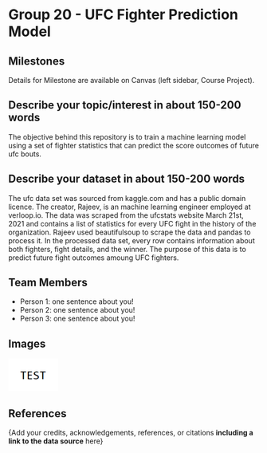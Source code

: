 # Group 20 - UFC Fighter Prediction Model

## Milestones

Details for Milestone are available on Canvas (left sidebar, Course Project).

## Describe your topic/interest in about 150-200 words
The objective behind this repository is to train a machine learning model using a set of fighter statistics that can predict the score outcomes of future ufc bouts.

## Describe your dataset in about 150-200 words
The ufc data set was sourced from kaggle.com and has a public domain licence. The creator, Rajeev, is an machine learning engineer employed at verloop.io. The data was scraped from the ufcstats website March 21st, 2021 and contains a list of statistics for every UFC fight in the history of the organization. Rajeev used beautifulsoup to scrape the data and pandas to process it. In the processed data set, every row contains information about both fighters, fight details, and the winner. The purpose of this data is to predict future fight outcomes amoung UFC fighters. 

## Team Members

- Person 1: one sentence about you!
- Person 2: one sentence about you!
- Person 3: one sentence about you!

## Images

<img src ="images/test.png" width="100px">

## References

{Add your credits, acknowledgements, references, or citations **including a link to the data source** here}



